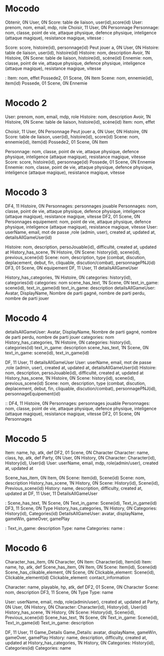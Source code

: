 # Mocodo

Obtenir, 0N User, 0N Score: table de liaison, user(id),score(id)
User: prenom, nom, email, mdp, role
Choisir, 11 User, 0N Personnage
Personnage: nom, classe, point de vie, attaque physique, defence physique, inteligence (attaque magique), resistance magique, vitesse
:

Score: score, histoire(id), personnage(id)
Peut jouer a, 0N User, 0N Histoire: table de liaison, user(id), histoire(id)
Histoire: nom, description
Avoir, 1N Histoire, 0N Scene: table de liaison, histoire(id), scéne(id)
Ennemie: nom, classe, point de vie, attaque physique, defence physique, inteligence (attaque magique), resistance magique, vitesse

:
Item: nom, effet
Possede2, 01 Scene, 0N Item
Scene: nom, ennemie(id), item(id)
Possede, 01 Scene, 0N Ennemie

# Mocodo 2

User: prenom, nom, email, mdp, role
Histoire: nom, description
Avoir, 1N Histoire, 0N Scene: table de liaison, histoire(id), scéne(id)
Item: nom, effet

Choisir, 11 User, 0N Personnage
Peut jouer a, 0N User, 0N Histoire, 0N Score: table de liaison, user(id), histoire(id), score(id)
Scene: nom, ennemie(id), item(id)
Possede2, 01 Scene, 0N Item

Personnage: nom, classe, point de vie, attaque physique, defence physique, inteligence (attaque magique), resistance magique, vitesse
Score: score, histoire(id), personnage(id)
Possede, 01 Scene, 0N Ennemie
Ennemie: nom, classe, point de vie, attaque physique, defence physique, inteligence (attaque magique), resistance magique, vitesse

# Mocodo 3

DF4, 11 Histoire, 0N Personnages: personnages jouable
Personnages: nom, classe, point de vie, attaque physique, defence physique, inteligence (attaque magique), resistance magique, vitesse
DF2, 01 Scene, 0N Personnages
equipement: nom, point de vie, attaque physique, defence physique, inteligence (attaque magique), resistance magique, vitesse
User: userName, email, mot de passe ,role (admin, user), created at, updated at, detailsAllGameUser(id)

Histoire: nom, description, persoJouable(id), difficulté, created at, updated at
History_has_scene, 1N Histoire, 0N Scene: history(id), scene(id), previous_scene(id)
Scene: nom, description, type (combat, discution, deplacement, debut, fin, cliquable, discution/combat), personnagePNJ(id)
DF3, 01 Scene, 0N equipement
DF, 11 User, 11 detailsAllGameUser

History_has_categories, 1N Histoire, 0N categories: history(id), categories(id)
categories: nom
scene_has_text, 1N Scene, 0N text_in_game: scene(id), text_in_game(id)
text_in_game: description
detailsAllGameUser: Avatar, DisplayName, Nombre de parti gagné, nombre de parti perdu, nombre de parti jouer

# Mocodo 4

detailsAllGameUser: Avatar, DisplayName, Nombre de parti gagné, nombre de parti perdu, nombre de parti jouer
categories: nom
History_has_categories, 1N Histoire, 0N categories: history(id), categories(id)
text_in_game: description
scene_has_text, 1N Scene, 0N text_in_game: scene(id), text_in_game(id)

DF, 11 User, 11 detailsAllGameUser
User: userName, email, mot de passe ,role (admin, user), created at, updated at, detailsAllGameUser(id)
Histoire: nom, description, persoJouable(id), difficulté, created at, updated at
History_has_scene, 1N Histoire, 0N Scene: history(id), scene(id), previous_scene(id)
Scene: nom, description, type (combat, discution, deplacement, debut, fin, cliquable, discution/combat), personnagePNJ(id), personnageEquipement(id)

::
DF4, 11 Histoire, 0N Personnages: personnages jouable
Personnages: nom, classe, point de vie, attaque physique, defence physique, inteligence (attaque magique), resistance magique, vitesse
DF2, 01 Scene, 0N Personnages

# Mocodo 5

Item: name, hp, atk, def
DF2, 01 Scene, 0N Character
Character: name, class, hp, atk, def
Party, 0N User, 0N History, 0N Character: Character(id), History(id), User(id)
User: userName, email, mdp, role(admin/user), created at, updated at

Scene_has_item, 0N Item, 0N Scene: Item(id), Scene(id)
Scene: nom, description
History_has_scene, 1N History, 0N Scene: History(id), Scene(id), Previous_scene(id)
History: name, description, difficulty, created at, updated at
DF, 11 User, 11 DetailsAllGameUser

:
Scene_has_text, 1N Scene, 0N Text_in_game: Scene(id), Text_in_game(id)
DF3, 11 Scene, 0N Type
History_has_categories, 1N History, 0N Categories: History(id), Categories(id)
DetailsAllGameUser: avatar, displayName, gameWin, gameOver, gamePlay

:
Text_in_game: description
Type: name
Categories: name
:

# Mocodo 6

Character_has_item, 0N Character, 0N Item: Character(id), Item(id)
Item: name, hp, atk, def
Scene_has_item, 0N Item, 0N Scene: Item(id), Scene(id)
Scene_has_clikable_element, 0N Scene, 0N Clickable_element: Scene(id), Clickable_element(id)
Clickable_element: contact_information

Character: name, playable, hp, atk, def
DF2, 01 Scene, 0N Character
Scene: nom, description
DF3, 11 Scene, 0N Type
Type: name

User: userName, email, mdp, role(admin/user), created at, updated at
Party, 0N User, 0N History, 0N Character: Character(id), History(id), User(id)
History_has_scene, 1N History, 0N Scene: History(id), Scene(id), Previous_scene(id)
Scene_has_text, 1N Scene, 0N Text_in_game: Scene(id), Text_in_game(id)
Text_in_game: description

DF, 11 User, 11 Game_Details
Game_Details: avatar, displayName, gameWin, gameOver, gamePlay
History: name, description, difficulty, created at, updated at
History_has_categories, 1N History, 0N Categories: History(id), Categories(id)
Categories: name